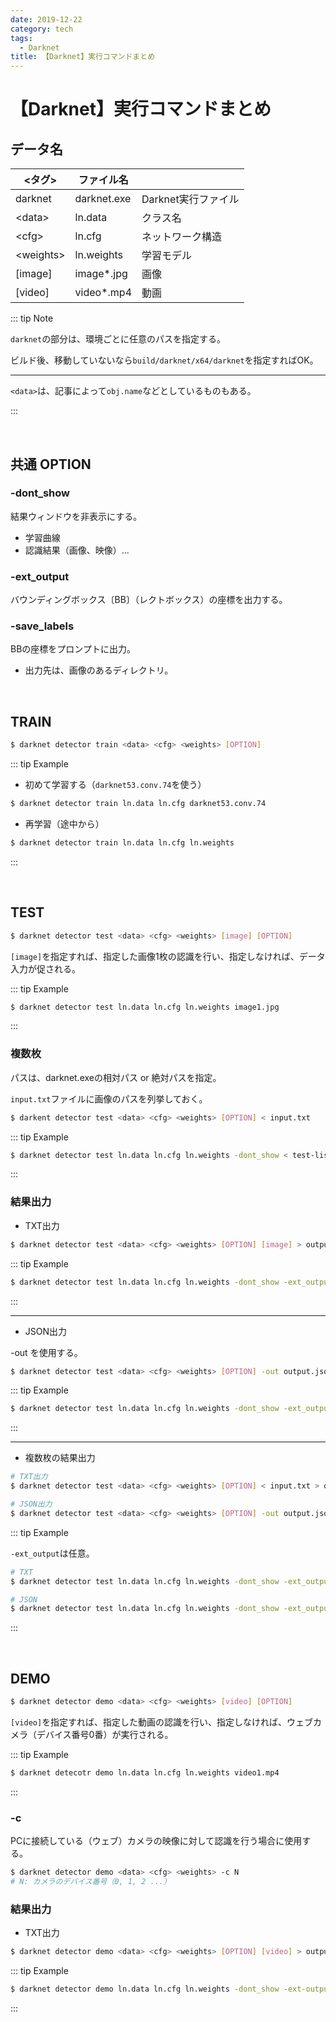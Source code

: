 ```yaml
---
date: 2019-12-22
category: tech
tags:
  - Darknet
title: 【Darknet】実行コマンドまとめ
---
```


# 【Darknet】実行コマンドまとめ

## データ名

| &lt;タグ&gt;    | ファイル名  |                     |
| --------------- | ----------- | ------------------- |
| darknet         | darknet.exe | Darknet実行ファイル |
| &lt;data&gt;    | ln.data     | クラス名            |
| &lt;cfg&gt;     | ln.cfg      | ネットワーク構造    |
| &lt;weights&gt; | ln.weights  | 学習モデル          |
| [image]         | image*.jpg  | 画像                |
| [video]         | video*.mp4  | 動画                |

::: tip Note

`darknet`の部分は、環境ごとに任意のパスを指定する。

ビルド後、移動していないなら`build/darknet/x64/darknet`を指定すればOK。

---

`<data>`は、記事によって`obj.name`などとしているものもある。

:::

<br>

## 共通 OPTION

### <HC/> <Badge text="option" vertical="middle"/> -dont_show

結果ウィンドウを非表示にする。
+ 学習曲線
+ 認識結果（画像、映像）...

### <HC/> <Badge text="option" vertical="middle"/> -ext_output

バウンディングボックス〔BB〕（レクトボックス）の座標を出力する。

### <HC/> <Badge text="option" vertical="middle"/> -save_labels

BBの座標をプロンプトに出力。

+ 出力先は、画像のあるディレクトリ。

<br>

## TRAIN

```sh
$ darknet detector train <data> <cfg> <weights> [OPTION]
```

::: tip Example

+ 初めて学習する（`darknet53.conv.74`を使う）

```sh
$ darknet detector train ln.data ln.cfg darknet53.conv.74
```

+ 再学習（途中から）

```sh
$ darknet detector train ln.data ln.cfg ln.weights
```

:::

<br>

## TEST

```sh
$ darknet detector test <data> <cfg> <weights> [image] [OPTION]
```

`[image]`を指定すれば、指定した画像1枚の認識を行い、指定しなければ、データ入力が促される。

::: tip Example

```sh
$ darknet detector test ln.data ln.cfg ln.weights image1.jpg
```

:::

### <HC/> 複数枚

パスは、darknet.exeの相対パス or 絶対パスを指定。

`input.txt`ファイルに画像のパスを列挙しておく。

```sh
$ darkent detector test <data> <cfg> <weights> [OPTION] < input.txt
```

::: tip Example

```sh
$ darknet detector test ln.data ln.cfg ln.weights -dont_show < test-list.txt
```

:::

### <HC/> 結果出力

+ TXT出力

```sh
$ darknet detector test <data> <cfg> <weights> [OPTION] [image] > output.txt
```

::: tip Example

```sh
$ darknet detector test ln.data ln.cfg ln.weights -dont_show -ext_output image1.jpg > result.txt
```

:::

---

+ JSON出力

<Badge text="option" vertical="middle"/> -out を使用する。

```sh
$ darknet detector test <data> <cfg> <weights> [OPTION] -out output.json [image]
```

::: tip Example

```sh
$ darknet detector test ln.data ln.cfg ln.weights -dont_show -ext_output -out result.json image1.jpg 
```

:::

---

+ 複数枚の結果出力

```sh
# TXT出力
$ darknet detector test <data> <cfg> <weights> [OPTION] < input.txt > output.txt

# JSON出力
$ darknet detector test <data> <cfg> <weights> [OPTION] -out output.json < input.txt
```

::: tip Example

`-ext_output`は任意。

```sh
# TXT
$ darknet detector test ln.data ln.cfg ln.weights -dont_show -ext_output < test-list.txt > result.txt

# JSON
$ darknet detector test ln.data ln.cfg ln.weights -dont_show -ext_output -out result.json < test-list.txt
```

:::

<br>

## DEMO

```sh
$ darknet detector demo <data> <cfg> <weights> [video] [OPTION]
```

`[video]`を指定すれば、指定した動画の認識を行い、指定しなければ、ウェブカメラ（デバイス番号0番）が実行される。

::: tip Example

```sh
$ darknet detecotr demo ln.data ln.cfg ln.weights video1.mp4
```

:::

### <HC/> <Badge text="option" vertical="middle"/> -c

PCに接続している（ウェブ）カメラの映像に対して認識を行う場合に使用する。

```sh
$ darknet detector demo <data> <cfg> <weights> -c N
# N: カメラのデバイス番号（0, 1, 2 ...）
```

### <HC/> 結果出力

+ TXT出力

```sh
$ darknet detector demo <data> <cfg> <weights> [OPTION] [video] > output.txt
```

::: tip Example

```sh
$ darknet detector demo ln.data ln.cfg ln.weights -dont_show -ext-output video1.mp4 > result.txt
```

:::


